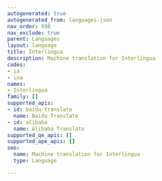 ```yaml
---
autogenerated: true
autogenerated_from: languages.json
nav_order: 998
nav_exclude: true
parent: Languages
layout: language
title: Interlingua
description: Machine translation for Interlingua
codes:
- ia
- ina
names:
- Interlingua
family: []
supported_apis:
- id: baidu-translate
  name: Baidu Translate
- id: alibaba
  name: Alibaba Translate
supported_qe_apis: []
supported_ape_apis: []
seo:
  name: Machine translation for Interlingua
  type: Language

---
```


